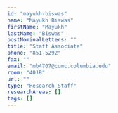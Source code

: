 ```yaml
---
id: "mayukh-biswas"
name: "Mayukh Biswas"
firstName: "Mayukh"
lastName: "Biswas"
postNominalLetters: ""
title: "Staff Associate"
phone: "851-5292"
fax: ""
email: "mb4707@cumc.columbia.edu"
room: "401B"
url: ""
type: "Research Staff"
researchAreas: []
tags: []
---
```

